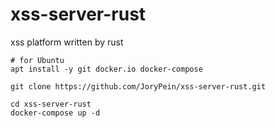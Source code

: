 # xss-server-rust
xss platform written by rust

```shell
# for Ubuntu
apt install -y git docker.io docker-compose

git clone https://github.com/JoryPein/xss-server-rust.git

cd xss-server-rust
docker-compose up -d
```

